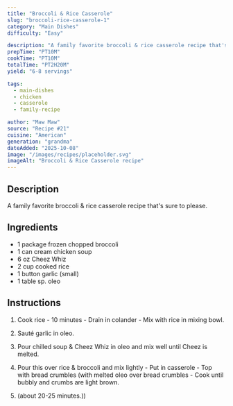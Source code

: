 ```yaml
---
title: "Broccoli & Rice Casserole"
slug: "broccoli-rice-casserole-1"
category: "Main Dishes"
difficulty: "Easy"

description: "A family favorite broccoli & rice casserole recipe that's sure to please."
prepTime: "PT10M"
cookTime: "PT10M"
totalTime: "PT2H20M"
yield: "6-8 servings"

tags:
  - main-dishes
  - chicken
  - casserole
  - family-recipe

author: "Maw Maw"
source: "Recipe #21"
cuisine: "American"
generation: "grandma"
dateAdded: "2025-10-08"
image: "/images/recipes/placeholder.svg"
imageAlt: "Broccoli & Rice Casserole recipe"
---
```


## Description

A family favorite broccoli & rice casserole recipe that's sure to please.

## Ingredients

- 1 package frozen chopped broccoli
- 1 can cream chicken soup
- 6 oz Cheez Whiz
- 2 cup cooked rice
- 1 button garlic (small)
- 1 table sp. oleo

## Instructions

1. Cook rice - 10 minutes - Drain in colander - Mix with rice in mixing bowl.

2. Sauté garlic in oleo.

3. Pour chilled soup & Cheez Whiz in oleo and mix well until Cheez is melted.

4. Pour this over rice & broccoli and mix lightly - Put in casserole - Top with bread crumbles (with melted oleo over bread crumbles - Cook until bubbly and crumbs are light brown.

5. (about 20-25 minutes.))